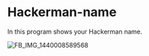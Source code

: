 # Hackerman-name
In this program shows your Hackerman name.

![FB_IMG_1440008589568](https://user-images.githubusercontent.com/31390537/59782447-93d39980-9283-11e9-970d-e25292f2b21d.jpg)
